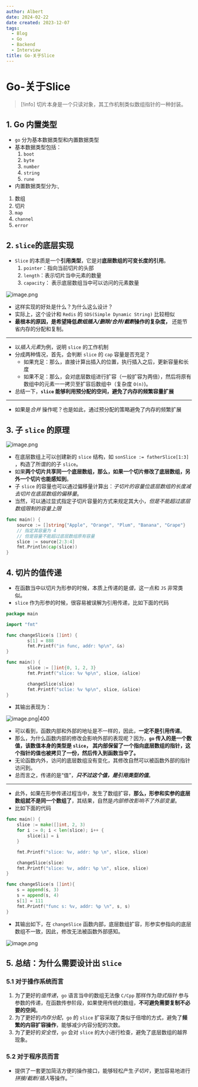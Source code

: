 ```yaml
---
author: Albert
date: 2024-02-22
date created: 2023-12-07
tags:
  - Blog
  - Go
  - Backend
  - Interview
title: Go-关于Slice
---
```


# Go-关于Slice

> [!info]
> 切片本身是一个只读对象，其工作机制类似数组指针的一种封装。

## 1. Go 内置类型

- `go` 分为基本数据类型和内置数据类型
- 基本数据类型包括：
  1. `boot`
  2. `byte`
  3. `number`
  4. `string`
  5. `rune`
- 内置数据类型分为:,

1. 数组
2. 切片
3. `map`
4. `channel`
5. `error`

## 2. `slice`的底层实现

- `Slice` 的本质是一个**引用类型**，它是对**底层数组的可变长度的引用**。
  1. `pointer`：指向当前切片的头部
  2. `length`：表示切片当中元素的数量
  3. `capacity`： 表示底层数组当中可以访问的元素数量

![image.png](https://img-20221128.oss-cn-shanghai.aliyuncs.com/img-2023-05/20231019204009.png)

- 这样实现的好处是什么？为什么这么设计？
- 实际上，这个设计和 `Redis` 的 `SDS(Simple Dynamic String)` 比较相似
- **最根本的原因，是希望降低*数组插入/删除/合并/截断*操作的复杂度，** 还能节省内存的分配和复制。

---

- 以*插入元素*为例，说明 `slice` 的工作机制
- 分成两种情况，首先，会判断 `slice` 的 `cap` 容量是否充足？
  - 如果充足：那么，直接计算出插入的位置，执行插入之后，更新容量和长度
  - 如果不足：那么，会对底层数组进行扩容（一般扩容为两倍），然后将原有数组中的元素一一拷贝至扩容后数组中（复杂度 `O(n)`)。
- 总结一下，**`slice` 能够利用预分配的空间，避免了内存的频繁容量扩展**

---

- 如果是*合并* 操作呢？也是如此，通过预分配的策略避免了内存的频繁扩展

## 3. 子 `slice` 的原理

![image.png](https://img-20221128.oss-cn-shanghai.aliyuncs.com/img-2023-05/20231019212219.png)

- 在底层数组上可以创建新的 `slice` 结构，如 `sonSlice := fatherSlice[1:3]` ，构造了所谓的的子 `slice`。
- 如果**两个切片共享同一个底层数组，那么，如果一个切片修改了底层数组，另外一个切片也能感知到**。
- 子 `slice` 的容量也可以通过偏移量计算出：_子切片的容量位底层数组的长度减去切片在底层数组的偏移量_。
- 当然，可以通过显式指定子切片容量的方式来规定其大小，_但是不能超过底层数组限制的容量上限_

```go
func main() {
    source := []string{"Apple", "Orange", "Plum", "Banana", "Grape"}
    // 指定其容量为 4
    // 但是容量不能超过底层数组原有容量
    slice := source[2:3:4]
    fmt.Println(cap(slice))
}
```

## 4. 切片的值传递

- 在函数当中以切片为形参的时候，本质上传递的是*值*，这一点和 `JS` 非常类似。
- `slice` 作为形参的时候，很容易被误解为引用传递，比如下面的代码

```go
package main

import "fmt"

func changeSlice(s []int) {
        s[1] = 888
        fmt.Printf("in func, addr: %p\n", &s)
}

func main() {
        slice := []int{0, 1, 2, 3}
        fmt.Printf("slice: %v %p\n", slice, &slice)

        changeSlice(slice)
        fmt.Printf("sclie: %v %p\n", slice, &slice)
}
```

- 其输出表现为：

![image.png|400](https://img-20221128.oss-cn-shanghai.aliyuncs.com/img-2023-05/20231019221305.png)

- 可以看到，函数内部和外部的地址是不一样的，因此，**一定不是引用传递**。
- 那么，为什么函数内部的修改会影响外部的表现呢？因为，**`go` 传入的是一个数值，该数值本身的类型是 `slice`， 其内部保留了一个指向底层数组的指针，这个指针的值也被拷贝了一份，然后传入到函数当中了。**
- 无论函数内外，访问的底层数组没有变化，其修改自然可以被函数外部的指针访问到。
- 总而言之，传递的是“值”，**_只不过这个值，是引用类型的值_**。

---

- 此外，如果在形参传递过程当中，发生了数组扩容，**那么，形参和实参的底层数组就不是同一个数组了**，其结果，自然是*内部修改影响不了外部变量*。
- 比如下面的代码

```go
func main() {
    slice := make([]int, 2, 3)
    for i := 0; i < len(slice); i++ {
        slice[i] = i
    }

    fmt.Printf("slice: %v, addr: %p \n", slice, slice)

    changeSlice(slice)
    fmt.Printf("slice: %v, addr: %p \n", slice, slice)
}

func changeSlice(s []int){
    s = append(s, 3)
    s = append(s, 4)
    s[1] = 111
    fmt.Printf("func s: %v, addr: %p \n", s, s)
}
```

- 其输出如下，在 `changeSlice` 函数内部，底层数组扩容，形参实参指向的底层数组不一致，因此，修改无法被函数外部感知。

![image.png](https://img-20221128.oss-cn-shanghai.aliyuncs.com/img-2023-05/20231019222019.png)

## 5. 总结：为什么需要设计出 `Slice`

### 5.1 对于操作系统而言

1. 为了更好的*值传递*，`go` 语言当中的数组无法像 `C/Cpp` 那样作为*隐式指针* 参与参数的传递，在函数传参阶段，如果使用传统的数组，**不可避免需要复制不必要的空间**。
2. 为了更好的*内存分配*，`go` 的 `slice` 扩容采取了类似于倍增的方式，避免了**频繁的内容扩容操作**，能够减少内容分配的次数。
3. 为了更好的*安全性*，`go` 会对 `slice` 的大小进行检查，避免了底层数组的越界现象。

### 5.2 对于程序员而言

- 提供了一套更加简洁方便的操作接口，能够轻松产生*子切片*，更加容易地进行*拼接/截断/插入*等操作。``
